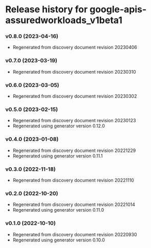 # Release history for google-apis-assuredworkloads_v1beta1

### v0.8.0 (2023-04-16)

* Regenerated from discovery document revision 20230406

### v0.7.0 (2023-03-19)

* Regenerated from discovery document revision 20230310

### v0.6.0 (2023-03-05)

* Regenerated from discovery document revision 20230302

### v0.5.0 (2023-02-15)

* Regenerated from discovery document revision 20230123
* Regenerated using generator version 0.12.0

### v0.4.0 (2023-01-08)

* Regenerated from discovery document revision 20221229
* Regenerated using generator version 0.11.1

### v0.3.0 (2022-11-18)

* Regenerated from discovery document revision 20221110

### v0.2.0 (2022-10-20)

* Regenerated from discovery document revision 20221014
* Regenerated using generator version 0.11.0

### v0.1.0 (2022-10-10)

* Regenerated from discovery document revision 20220930
* Regenerated using generator version 0.10.0

